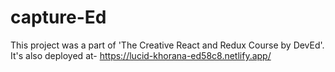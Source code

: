 # capture-Ed

This project was a part of 'The Creative React and Redux Course by DevEd'. It's also deployed at- https://lucid-khorana-ed58c8.netlify.app/
